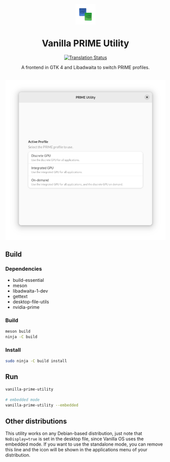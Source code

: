 <div align="center">
    <img src="data/icons/hicolor/scalable/apps/org.vanillaos.PrimeUtility.svg" height="64">
    <h1>Vanilla PRIME Utility</h1>
    
[![Translation Status][weblate-image]][weblate-url]

[weblate-url]: https://hosted.weblate.org/engage/vanilla-os/
[weblate-image]: https://hosted.weblate.org/widgets/vanilla-os/-/vanilla-prime-utility/svg-badge.svg

<p>A frontend in GTK 4 and Libadwaita to switch PRIME profiles.</p>
<br />
<img src="data/screenshot.png">
</div>

## Build

### Dependencies

- build-essential
- meson
- libadwaita-1-dev
- gettext
- desktop-file-utils
- nvidia-prime

### Build

```bash
meson build
ninja -C build
```

### Install

```bash
sudo ninja -C build install
```

## Run

```bash
vanilla-prime-utility

# embedded mode
vanilla-prime-utility --embedded
```

## Other distributions

This utility works on any Debian-based distribution, just note that `NoDisplay=true` is set
in the desktop file, since Vanilla OS uses the embedded mode. If you want to use the
standalone mode, you can remove this line and the icon will be shown in the applications
menu of your distribution.

